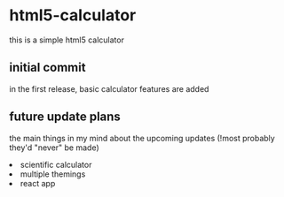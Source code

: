 # html5-calculator
  
this is a simple html5 calculator 
 <!--initial commit-->
## initial commit
 in the first release, basic calculator features are added

## future update plans

 the main things in my mind about the upcoming updates (!most probably they'd "never" be made)
     <li>scientific calculator</li>
     <li>multiple themings</li>
     <li>react app</li>